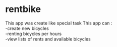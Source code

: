 # rentbike
This app was create like special task
This app can : 
  <br> -create new bicycles
  <br> -renting bicycles per hours
  <br> -view lists of rents and available bicycles
